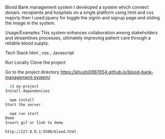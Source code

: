 Blood Bank management system
I developed a system which connect donars. recepients and hospitals on a single platform using html and css majorly then I used jquery for toggle the signin and signup page and sliding the image in the system.


Usage/Examples
This system enhances collaboration among stakeholders and streamlines processes, ultimately improving patient care through a reliable blood supply.

Tech Stack
html , css , Javascript

Run Locally
Clone the project


Go to the project directory
https://khushi0987654.github.io/blood-bank-management-system/

```bash
  cd my-project
Install dependencies

  npm install
Start the server

  npm run start
Demo
Insert gif or link to demo

http://127.0.0.1:5500/blood.html
